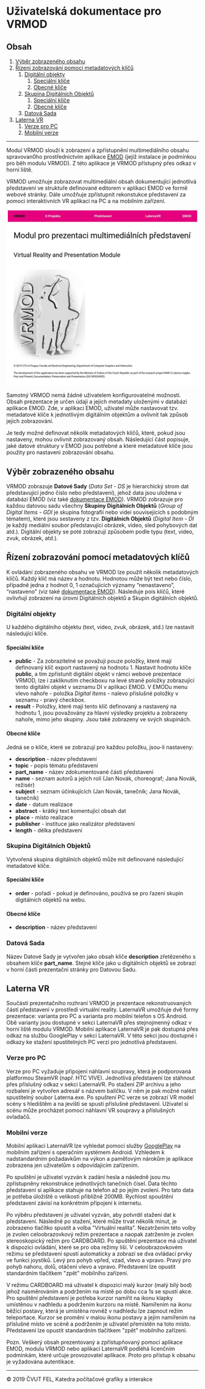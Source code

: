 # Uživatelská dokumentace pro VRMOD

## Obsah
1. [Výběr zobrazeného obsahu](#výběr-zobrazeného-obsahu)
2. [Řízení zobrazování pomocí metadatových klíčů](#řízení-zobrazování-pomocí-metadatových-klíčů)
    1. [Digitální objekty](#digitální-objekty)
        1. [Speciální klíče](#speciální-klíče)
        2. [Obecné klíče](#obecné-klíče)
    2. [Skupina Digitálních Objektů](#skupina-Digitálních-objektů)
        1. [Speciální klíče](#speciální-klíče)
        2. [Obecné klíče](#obecné-klíče)
    3. [Datová Sada](#datová-sada)
3. [Laterna VR](#laterna-vr)
    1. [Verze pro PC](#verze-pro-pc)
    2. [Mobilní verze](#mobilní-verze)

***

Modul VRMOD slouží k zobrazení a zpřístupnění multimediálního obsahu spravovan0ho prostřednictvím aplikace [EMOD](https://github.com/iimcz/emod/blob/master/frontend/lm-naki/doc/DOC.md) (jejíž instalace je podmínkou pro běh modulu VRMOD). Z této aplikace je VRMOD přístupný přes odkaz v horní liště. 

VRMOD umožňuje zobrazovat multimediální obsah dokumentující jednotlivá představení ve struktuře definované editorem v aplikaci EMOD ve formě webové stránky. Dále umožňuje zpřístupnit rekonstukce představení za pomoci interaktivních VR aplikací na PC a na mobilním zařízení. 

![VRMOD Screenshot][VRMODSC1]

Samotný VRMOD nemá žádné uživatelem konfigurovatelné možnosti. Obsah prezentace je určen údaji a jejich metadaty uloženými v databázi aplikace EMOD. Zde, v aplikaci EMOD, uživatel může nastavovat tzv. metadatové klíče k jednotlivým digitálním objektům a ovlivnit tak způsob jejich zobrazování.

Je tedy možné definovat několik metadatových klíčů, které, pokud jsou nastaveny, mohou ovlivnit zobrazovaný obsah. Následující část popisuje, jaké datové struktury v EMOD jsou potřebné a které metadatové klíče jsou použity pro nastavení zobrazování obsahu.

## Výběr zobrazeného obsahu
VRMOD zobrazuje **Datové Sady** (_Data Set - DS_ je hierarchický strom dat představující jedno číslo nebo představení), jehož data jsou uložena v databázi EMOD (viz také [dokumentace EMOD](https://github.com/iimcz/emod/blob/master/frontend/lm-naki/doc/DOC.md#struktura-ulo%C5%BEen%C3%BDch-dat)). VRMOD zobrazuje pro každou datovou sadu všechny **Skupiny Digitálních Objektů** (_Group of Digital Items - GDI_ je skupina fotografií nebo videí souvisejících s podobným tématem), které jsou sestaveny z tzv. **Digitálních Objektů** (_Digital Item - DI_ je každý mediální soubor představující obrázek, video, sled pohybových dat atd.). Digitální objekty se poté zobrazují způsobem podle typu (text, video, zvuk, obrázek, atd.). 

## Řízení zobrazování pomocí metadatových klíčů
K ovládání zobrazeného obsahu ve VRMOD lze použít několik metadatových klíčů. Každý klíč má název a hodnotu. Hodnotou může být text nebo číslo, případně jedna z hodnot 0, 1 označujících významy “nenastaveno”, “nastaveno” (viz také [dokumentace EMOD](https://github.com/iimcz/emod/blob/master/frontend/lm-naki/doc/DOC.md#ruční-zadávání-metadat)).
Následuje pois klíčů, které ovlivňují zobrazení na úrovni Digitálních objektů a Skupin digitálních objektů.

### Digitální objekty
U každého digitálního objektu (text, video, zvuk, obrázek, atd.) lze nastavit následující klíče.

#### Speciální klíče

- **public** - Za zobrazitelné se považují pouze položky, které mají definovaný klíč export nastavený na hodnotu 1. 
Nastavit hodnotu klíče **public**, a tím zpřístunit digitální objekt v rámci webové prezentace VRMOD, lze i zakliknutím checkboxu na levé straně položky zobrazující tento digitální objekt v seznamu DI v aplikaci EMOD. V EMODu menu vlevo nahoře - položka _Digital Items_ - nalevo příslušné položky v seznamu - pravý checkbox.
- **result** - Položky, které mají tento klíč definovaný a nastavený na hodnotu 1, jsou považovány za hlavní výsledky projektu a zobrazeny nahoře, mimo jeho skupiny. Jsou také zobrazeny ve svých skupinách.

#### Obecné klíče

Jedná se o klíče, které se zobrazují pro každou položku, jsou-li nastaveny:

- **description** - název představení
- **topic** - popis tématu představení
- **part_name** - název zdokumentované části představení
- **name** - seznam autorů a jejich rolí (Jan Novák, choreograf; Jana Novák, režisér)
- **subject** - seznam účinkujících (Jan Novák, tanečník; Jana Novák, tanečník)
- **date** - datum realizace
- **abstract** - krátký text komentující obsah dat
- **place** - místo realizace
- **publisher** - instituce jako realizátor představení
- **length** - délka představení


### Skupina Digitálních Objektů
Vytvořená skupina digitálních objektů může mít definované následující metadatové klíče.

#### Speciální klíče

- **order** - pořadí - pokud je definováno, používá se pro řazení skupin digitálních objektů na webu.

#### Obecné klíče

- **description** - název představení

### Datová Sada
Název Datové Sady je vytvořen jako obsah klíče **description** zřetězeného s obsahem klíče **part_name**.
Stejné klíče jako u digitálních objektů se zobrazí v horní části prezentační stránky pro Datovou Sadu.

## Laterna VR

Součástí prezentačního rozhraní VRMOD je prezentace rekonstruovaných částí představení v prostředí virtuální reality. LaternaVR umožňuje dvě formy prezentace: varianta pro PC a varianta pro mobilní telefon s OS Android. Obě varianty jsou dostupné v sekci LaternaVR přes stejnojmenný odkaz v horní liště modulu VRMOD. Mobilní aplikace LaternaVR je pak dostupná přes odkaz na službu GooglePlay v sekci LaternaVR. V této sekci jsou dostupné i odkazy ke stažení spustitelných PC verzí pro jednotlivá představení.

### Verze pro PC

Verze pro PC vyžaduje připojení náhlavní soupravy, která je podporovaná platformou SteamVR (např. HTC VIVE). Jednotlivá představení lze stáhnout přes příslušný odkaz v sekci LaternaVR. Po stažení ZIP archivu a jeho rozbalení je vytvořen adresář s názvem balíčku. V něm je pak možné nalézt spustitelný soubor Laterna.exe. Po spuštení PC verze se zobrazí VR model scény s hledištěm a na jevišti se spustí příslušné představení. Uživatel si scénu může procházet pomocí náhlavní VR soupravy a příslušných ovladačů. 

### Mobilní verze 

Mobilní aplikaci LaternaVR lze vyhledat pomocí služby [GooglePlay](https://play.google.com/store/apps/details?id=cz.iim.laternamagika.LaternaVR) na mobilním zařízení s operačním systémem Android. Vzhledem k nadstandardním požadavkům na výkon a paměťovým nárokům je aplikace zobrazena jen uživatelům s odpovídajícím zařízením. 

Po spuštění je uživatel vyzván k zadání hesla a následně jsou mu zpřístupněny rekonstrukce jednotlivých tanečních čísel. Data těchto představení si aplikace stahuje na telefon až po jejím zvolení. Pro tato data je potřeba úložiště o velikosti přibližně 200MB. Rychlost spouštění představení závisí na konkrétním připojení k internetu.

Po výběru představení je uživatel vyzván, aby potvrdil stažení dat k představení. Následně po stažení, které může trvat několik minut, je zobrazeno tlačítko spustit a volba "Virtuální realita". Nezatržením této volby je zvolen celoobrazovkový režim prezentace a naopak zatržením je zvolen stereoskopický režim pro CARDBOARD. Po spuštění prezentace má uživatel k dispozici ovládání, které se pro oba režimy liší. V celoobrazovkovém režimu se představení spustí automaticky a zobrazí se dva ovládací prvky ve funkci joystiků. Levý pro pohyb vpřed, vzad, vlevo a vpravo. Pravý pro pohyb nahoru, dolů, otáčení vlevo a vpravo. Představení lze opustit standardním tlačítkem "zpět" mobilního zařízení.

V režimu CARDBOARD má uživatel k dispozici malý kurzor (malý bílý bod) jehož nasměrováním a podržením na místě po dobu cca 1s se spustí akce. Pro spuštění představení je potřeba kurzor namířit na ikonu klapky umístěnou v nadhledu a podržením kurzoru na místě. Namířením na ikonu běžící postavy, která je umístěna rovněž v nadhledu lze zapnout režim teleportace. Kurzor se promění v malou ikonu postavy a jejím namířením na příslušné místo ve scéně a podržením je uživatel přemístěn na toto místo. Představení lze opustit standardním tlačítkem "zpět" mobilního zařízení.


Pozn. Veškerý obsah prezentovaný a zpřístupňovaný pomocí aplikace EMOD, modulu VRMOD nebo aplikací LaternaVR podléhá licenčním podmínkám, které určuje provozovatel aplikace. Proto pro přístup k obsahu je vyžadována autentikace.

***
© 2019 ČVUT FEL, Katedra počítačové grafiky a interakce


[VRMODSC1]: /vrmod/src/assets/vrmod_screeshot.jpg
